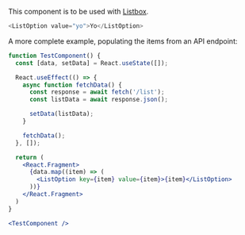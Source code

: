 This component is to be used with [Listbox](/#/Components/Listbox).

```js
<ListOption value="yo">Yo</ListOption>
```

A more complete example, populating the items from an API endpoint:
```jsx
function TestComponent() {
  const [data, setData] = React.useState([]);

  React.useEffect(() => {
    async function fetchData() {
      const response = await fetch('/list');
      const listData = await response.json();

      setData(listData);
    }

    fetchData();
  }, []);

  return (
    <React.Fragment>
      {data.map((item) => (
        <ListOption key={item} value={item}>{item}</ListOption>
      ))}
    </React.Fragment>
  )
}

<TestComponent />
```
